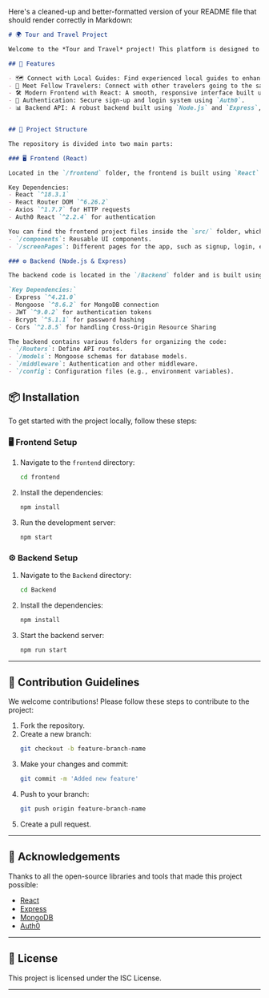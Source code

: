 Here's a cleaned-up and better-formatted version of your README file that should render correctly in Markdown:

```markdown
# 🌍 Tour and Travel Project

Welcome to the *Tour and Travel* project! This platform is designed to help tourists seamlessly connect with local guides and fellow travelers to enrich their travel experience. Our goal is to create a user-friendly and engaging interface that fosters meaningful connections between tourists and locals.

## 🚀 Features

- 🗺️ Connect with Local Guides: Find experienced local guides to enhance your travel experience.
- 🤝 Meet Fellow Travelers: Connect with other travelers going to the same destinations.
- 🛠️ Modern Frontend with React: A smooth, responsive interface built using React.
- 🔐 Authentication: Secure sign-up and login system using `Auth0`.
- 📊 Backend API: A robust backend built using `Node.js` and `Express`, connected to `MongoDB` for data persistence.


## 📂 Project Structure

The repository is divided into two main parts:

### 🖥️ Frontend (React)

Located in the `/frontend` folder, the frontend is built using `React` and `React Router` for client-side routing.

Key Dependencies:
- React `^18.3.1`
- React Router DOM `^6.26.2`
- Axios `^1.7.7` for HTTP requests
- Auth0 React `^2.2.4` for authentication

You can find the frontend project files inside the `src/` folder, which is structured as follows:
- `/components`: Reusable UI components.
- `/screenPages`: Different pages for the app, such as signup, login, etc.

### ⚙️ Backend (Node.js & Express)

The backend code is located in the `/Backend` folder and is built using `Node.js` with `Express` to manage the API endpoints.

`Key Dependencies:`
- Express `^4.21.0`
- Mongoose `^8.6.2` for MongoDB connection
- JWT `^9.0.2` for authentication tokens
- Bcrypt `^5.1.1` for password hashing
- Cors `^2.8.5` for handling Cross-Origin Resource Sharing

The backend contains various folders for organizing the code:
- `/Routers`: Define API routes.
- `/models`: Mongoose schemas for database models.
- `/middleware`: Authentication and other middleware.
- `/config`: Configuration files (e.g., environment variables).
```
## 📦 Installation

To get started with the project locally, follow these steps:

### 🖥️ Frontend Setup
1. Navigate to the `frontend` directory:
   ```bash
   cd frontend
   ```
2. Install the dependencies:
   ```bash
   npm install
   ```
3. Run the development server:
   ```bash
   npm start
   ```

### ⚙️ Backend Setup
1. Navigate to the `Backend` directory:
   ```bash
   cd Backend
   ```
2. Install the dependencies:
   ```bash
   npm install
   ```
3. Start the backend server:
   ```bash
   npm run start
   ```

---

## 🚧 Contribution Guidelines

We welcome contributions! Please follow these steps to contribute to the project:

1. Fork the repository.
2. Create a new branch:
   ```bash
   git checkout -b feature-branch-name
   ```
3. Make your changes and commit:
   ```bash
   git commit -m 'Added new feature'
   ```
4. Push to your branch:
   ```bash
   git push origin feature-branch-name
   ```
5. Create a pull request.

---

## 🤝 Acknowledgements

Thanks to all the open-source libraries and tools that made this project possible:

- [React](https://reactjs.org/)
- [Express](https://expressjs.com/)
- [MongoDB](https://www.mongodb.com/)
- [Auth0](https://auth0.com/)

---

## 📄 License

This project is licensed under the ISC License.

---
